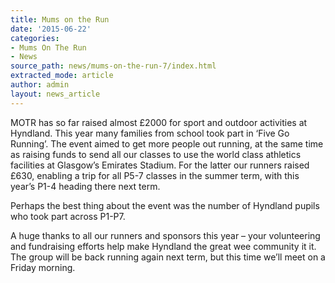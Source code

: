 ```yaml
---
title: Mums on the Run
date: '2015-06-22'
categories:
- Mums On The Run
- News
source_path: news/mums-on-the-run-7/index.html
extracted_mode: article
author: admin
layout: news_article
---
```


MOTR has so far raised almost £2000 for sport and outdoor activities at Hyndland. This year many families from school took part in ‘Five Go Running’. The event aimed to get more people out running, at the same time as raising funds to send all our classes to use the world class athletics facilities at Glasgow’s Emirates Stadium. For the latter our runners raised £630, enabling a trip for all P5-7 classes in the summer term, with this year’s P1-4 heading there next term.

Perhaps the best thing about the event was the number of Hyndland pupils who took part across P1-P7.

A huge thanks to all our runners and sponsors this year – your volunteering and fundraising efforts help make Hyndland the great wee community it it. The group will be back running again next term, but this time we’ll meet on a Friday morning.
